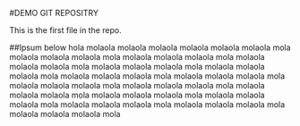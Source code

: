 #DEMO GIT REPOSITRY

This is the first file in the repo.

##Ipsum below
hola molaola molaola molaola molaola molaola molaola mola molaola molaola molaola mola molaola molaola molaola mola molaola molaola molaola mola molaola molaola molaola mola molaola molaola molaola mola molaola molaola molaola mola molaola molaola molaola mola molaola molaola molaola mola molaola molaola molaola mola molaola molaola molaola mola molaola molaola molaola mola molaola molaola molaola mola molaola molaola molaola mola molaola molaola molaola mola molaola molaola molaola mola

